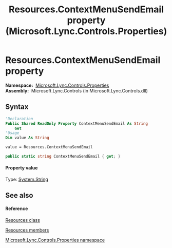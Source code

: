 ﻿---
title: Resources.ContextMenuSendEmail property  (Microsoft.Lync.Controls.Properties)
TOCTitle: 'ContextMenuSendEmail property '
ms:assetid: P:Microsoft.Lync.Controls.Properties.Resources.ContextMenuSendEmail_DI_3_UC_OCS14MrefLyncWPF
ms:mtpsurl: https://msdn.microsoft.com/en-us/library/microsoft.lync.controls.properties.resources.contextmenusendemail_di_3_uc_ocs14mreflyncwpf(v=office.15)
ms:contentKeyID: 48597201
ms.date: 07/28/2014
mtps_version: v=office.15
f1_keywords:
- Microsoft.Lync.Controls.Properties.Resources.ContextMenuSendEmail
dev_langs:
- CSharp
- JScript
- VB
- other
---

# Resources.ContextMenuSendEmail property

**Namespace:**  [Microsoft.Lync.Controls.Properties](microsoft-lync-controls-properties-namespace_1.md)  
**Assembly:**  Microsoft.Lync.Controls (in Microsoft.Lync.Controls.dll)

## Syntax

``` vb
'Declaration
Public Shared ReadOnly Property ContextMenuSendEmail As String
    Get
'Usage
Dim value As String

value = Resources.ContextMenuSendEmail
```

``` csharp
public static string ContextMenuSendEmail { get; }
```

#### Property value

Type: [System.String](http://msdn2.microsoft.com/en-us/library/s1wwdcbf)  

## See also

#### Reference

[Resources class](resources-class-microsoft-lync-controls-properties_1.md)

[Resources members](resources-members-microsoft-lync-controls-properties_1.md)

[Microsoft.Lync.Controls.Properties namespace](microsoft-lync-controls-properties-namespace_1.md)

